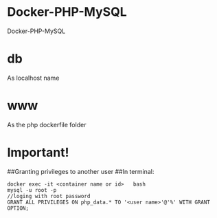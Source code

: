 # Docker-PHP-MySQL
Docker-PHP-MySQL
# db
As localhost name
# www
As the php dockerfile folder
# Important! 
##Granting privileges to another user 
##In terminal:
   ```
   docker exec -it <container name or id>   bash
   mysql -u root -p
   //loging with root password
   GRANT ALL PRIVILEGES ON php_data.* TO '<user name>'@'%' WITH GRANT OPTION;
   
